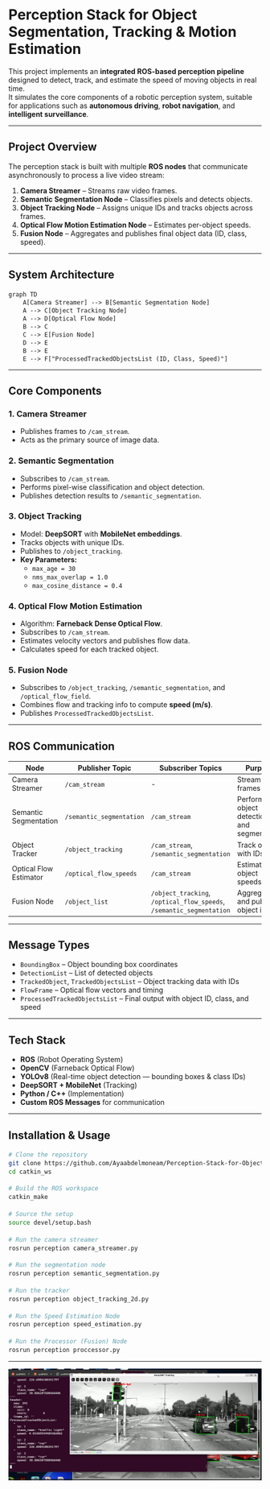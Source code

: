 # Perception Stack for Object Segmentation, Tracking & Motion Estimation

This project implements an **integrated ROS-based perception pipeline** designed to detect, track, and estimate the speed of moving objects in real time.  
It simulates the core components of a robotic perception system, suitable for applications such as **autonomous driving**, **robot navigation**, and **intelligent surveillance**.

---

## Project Overview

The perception stack is built with multiple **ROS nodes** that communicate asynchronously to process a live video stream:

1. **Camera Streamer** – Streams raw video frames.  
2. **Semantic Segmentation Node** – Classifies pixels and detects objects.  
3. **Object Tracking Node** – Assigns unique IDs and tracks objects across frames.  
4. **Optical Flow Motion Estimation Node** – Estimates per-object speeds.  
5. **Fusion Node** – Aggregates and publishes final object data (ID, class, speed).

---

## System Architecture

```mermaid
graph TD
    A[Camera Streamer] --> B[Semantic Segmentation Node]
    A --> C[Object Tracking Node]
    A --> D[Optical Flow Node]
    B --> C
    C --> E[Fusion Node]
    D --> E
    B --> E
    E --> F["ProcessedTrackedObjectsList (ID, Class, Speed)"]
```

---

## Core Components

### 1. Camera Streamer
- Publishes frames to `/cam_stream`.
- Acts as the primary source of image data.

### 2. Semantic Segmentation
- Subscribes to `/cam_stream`.  
- Performs pixel-wise classification and object detection.  
- Publishes detection results to `/semantic_segmentation`.

### 3. Object Tracking
- Model: **DeepSORT** with **MobileNet embeddings**.  
- Tracks objects with unique IDs.  
- Publishes to `/object_tracking`.  
- **Key Parameters:**
  - `max_age = 30`  
  - `nms_max_overlap = 1.0`  
  - `max_cosine_distance = 0.4`

### 4. Optical Flow Motion Estimation
- Algorithm: **Farneback Dense Optical Flow**.  
- Subscribes to `/cam_stream`.  
- Estimates velocity vectors and publishes flow data.  
- Calculates speed for each tracked object.

### 5. Fusion Node
- Subscribes to `/object_tracking`, `/semantic_segmentation`, and `/optical_flow_field`.  
- Combines flow and tracking info to compute **speed (m/s)**.  
- Publishes `ProcessedTrackedObjectsList`.

---

## ROS Communication

| Node                    | Publisher Topic               | Subscriber Topics                              | Purpose                                     |
|--------------------------|-------------------------------|-----------------------------------------------|--------------------------------------------|
| Camera Streamer          | `/cam_stream`                 | -                                             | Stream video frames                        |
| Semantic Segmentation    | `/semantic_segmentation`      | `/cam_stream`                                 | Perform object detection and segmentation  |
| Object Tracker           | `/object_tracking`            | `/cam_stream`, `/semantic_segmentation`       | Track objects with IDs                     |
| Optical Flow Estimator   | `/optical_flow_speeds`        | `/cam_stream`                                 | Estimate object speeds                     |
| Fusion Node              | `/object_list`                | `/object_tracking`, `/optical_flow_speeds`, `/semantic_segmentation` | Aggregate and publish object info |

---

## Message Types

- `BoundingBox` – Object bounding box coordinates  
- `DetectionList` – List of detected objects  
- `TrackedObject`, `TrackedObjectsList` – Object tracking data with IDs  
- `FlowFrame` – Optical flow vectors and timing  
- `ProcessedTrackedObjectsList` – Final output with object ID, class, and speed

---

## Tech Stack

- **ROS** (Robot Operating System)  
- **OpenCV** (Farneback Optical Flow)  
- **YOLOv8** (Real-time object detection — bounding boxes & class IDs)
- **DeepSORT + MobileNet** (Tracking)  
- **Python / C++** (Implementation)  
- **Custom ROS Messages** for communication

---

## Installation & Usage

```bash
# Clone the repository
git clone https://github.com/Ayaabdelmoneam/Perception-Stack-for-Object-Segmentation-Tracking-and-Motion-Estimation-.git
cd catkin_ws

# Build the ROS workspace
catkin_make

# Source the setup
source devel/setup.bash

# Run the camera streamer
rosrun perception camera_streamer.py

# Run the segmentation node
rosrun perception semantic_segmentation.py

# Run the tracker
rosrun perception object_tracking_2d.py

# Run the Speed Estimation Node
rosrun perception speed_estimation.py

# Run the Processor (Fusion) Node
rosrun perception proccessor.py
```

---
[![Demo Image](Screenshot.png)](https://drive.google.com/file/d/1NALr-fr_morRhIwFzsfsNjB_tWdriFp_/view?usp=sharing)
